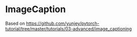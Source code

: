 # ImageCaption

Based on https://github.com/yunjey/pytorch-tutorial/tree/master/tutorials/03-advanced/image_captioning
